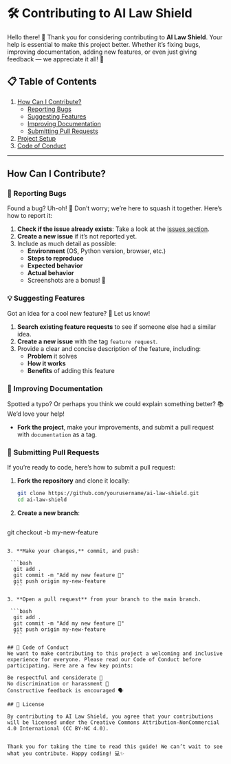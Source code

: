 # 🛠️ Contributing to AI Law Shield

Hello there! 🎉 Thank you for considering contributing to **AI Law Shield**. Your help is essential to make this project better. Whether it’s fixing bugs, improving documentation, adding new features, or even just giving feedback — we appreciate it all! 🙌

## 📋 Table of Contents

1. [How Can I Contribute?](#how-can-i-contribute)
    - [Reporting Bugs](#reporting-bugs)
    - [Suggesting Features](#suggesting-features)
    - [Improving Documentation](#improving-documentation)
    - [Submitting Pull Requests](#submitting-pull-requests)
2. [Project Setup](#project-setup)
3. [Code of Conduct](#code-of-conduct)

---

## How Can I Contribute?

### 🐛 Reporting Bugs

Found a bug? Uh-oh! 🐞 Don’t worry; we’re here to squash it together. Here’s how to report it:

1. **Check if the issue already exists**: Take a look at the [issues section](https://github.com/yourusername/ai-law-shield/issues).
2. **Create a new issue** if it’s not reported yet.
3. Include as much detail as possible:
    - **Environment** (OS, Python version, browser, etc.)
    - **Steps to reproduce**
    - **Expected behavior**
    - **Actual behavior**
    - Screenshots are a bonus! 📸

### 💡 Suggesting Features

Got an idea for a cool new feature? 🌟 Let us know!

1. **Search existing feature requests** to see if someone else had a similar idea.
2. **Create a new issue** with the tag `feature request`.
3. Provide a clear and concise description of the feature, including:
    - **Problem** it solves
    - **How it works**
    - **Benefits** of adding this feature

### 📝 Improving Documentation

Spotted a typo? Or perhaps you think we could explain something better? 📚 We’d love your help!

- **Fork the project**, make your improvements, and submit a pull request with `documentation` as a tag.

### 🔄 Submitting Pull Requests

If you’re ready to code, here’s how to submit a pull request:

1. **Fork the repository** and clone it locally:

   ```bash
   git clone https://github.com/yourusername/ai-law-shield.git
   cd ai-law-shield 	
    ```
2. **Create a new branch**:

   ```bash
  git checkout -b my-new-feature
  ```

3. **Make your changes,** commit, and push:

   ```bash
    git add .
    git commit -m "Add my new feature 🚀"
    git push origin my-new-feature	
    ```

3. **Open a pull request** from your branch to the main branch.

   ```bash
    git add .
    git commit -m "Add my new feature 🚀"
    git push origin my-new-feature	
    ```

## 🤝 Code of Conduct
We want to make contributing to this project a welcoming and inclusive experience for everyone. Please read our Code of Conduct before participating. Here are a few key points:

Be respectful and considerate 🫶
No discrimination or harassment 🚫
Constructive feedback is encouraged 🗣️

## 📄 License

By contributing to AI Law Shield, you agree that your contributions will be licensed under the Creative Commons Attribution-NonCommercial 4.0 International (CC BY-NC 4.0).


Thank you for taking the time to read this guide! We can’t wait to see what you contribute. Happy coding! 💻✨